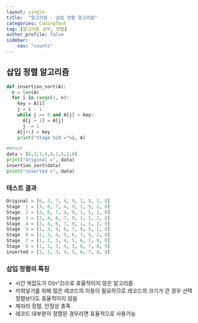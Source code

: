 ```yaml
---
layout: single
title:  "알고리즘 - 삽입 정렬 알고리즘"
categories: CodingTest
tag: [알고리즘 공부, 정렬]
author_profile: false
sidebar: 
    nav: "counts"
---
```


## 삽입 정렬 알고리즘

```python
def insertion_sort(A):
  n = len(A)
  for i in range(1, n):
    key = A[i]
    j = i - 1
    while j >= 0 and A[j] > key:
      A[j + 1] = A[j]
      j -= 1
    A[j+1] = key
    print("Stage %2d ="%i, A)

##test
data = [6,3,7,4,9,1,5,2,8]
print("Original =", data)
insertion_sort(data)
print("inserted =", data)
```

### 테스트 결과
```python
Original = [6, 3, 7, 4, 9, 1, 5, 2, 8]
Stage  1 = [3, 6, 7, 4, 9, 1, 5, 2, 8]
Stage  2 = [3, 6, 7, 4, 9, 1, 5, 2, 8]
Stage  3 = [3, 4, 6, 7, 9, 1, 5, 2, 8]
Stage  4 = [3, 4, 6, 7, 9, 1, 5, 2, 8]
Stage  5 = [1, 3, 4, 6, 7, 9, 5, 2, 8]
Stage  6 = [1, 3, 4, 5, 6, 7, 9, 2, 8]
Stage  7 = [1, 2, 3, 4, 5, 6, 7, 9, 8]
Stage  8 = [1, 2, 3, 4, 5, 6, 7, 8, 9]
inserted = [1, 2, 3, 4, 5, 6, 7, 8, 9]
```

### 삽입 정렬의 특징
- 시간 복잡도가 O(n^2)으로 효율적이지 않은 알고리즘
- 끼워넣기를 위해 많은 레코드의 이동이 필요하므로 레코드의 크기가 큰 경우 선택 정렬보다도 효율적이지 않음
- 제자리 정렬, 안정성 충족
- 레코드 대부분이 정렬된 경우라면 효율적으로 사용가능